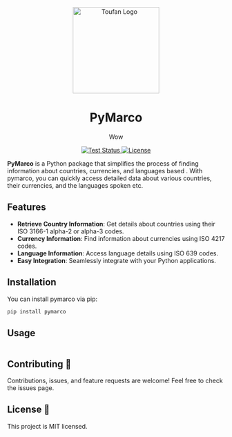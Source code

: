 <div align="center">
  <img src="./logo.png" alt="Toufan Logo" width="200">
  <h1>PyMarco</h1>
  <p>Wow</p>
  <a href="https://github.com/walidsa3d/actions/workflows/test.yml">
    <img src="https://img.shields.io/github/actions/workflow/status/walidsa3d/pymarco/test.yml?branch=main&style=flat-square" alt="Test Status">
  </a>
  <a href="https://github.com/walidsa3d/pymarco/blob/main/LICENSE">
    <img src="https://img.shields.io/github/license/walidsa3d/pymarco?style=flat-square" alt="License">
  </a>
</div>


**PyMarco** is a Python package that simplifies the process of finding information about countries, currencies, and languages based . With pymarco, you can quickly access detailed data about various countries, their currencies, and the languages spoken etc.

## Features

- **Retrieve Country Information**: Get details about countries using their ISO 3166-1 alpha-2 or alpha-3 codes.
- **Currency Information**: Find information about currencies using ISO 4217 codes.
- **Language Information**: Access language details using ISO 639 codes.
- **Easy Integration**: Seamlessly integrate with your Python applications.

## Installation

You can install pymarco via pip:

```bash
pip install pymarco
```

## Usage

```
```

## Contributing 🤝
Contributions, issues, and feature requests are welcome! Feel free to check the issues page.

## License 📄
This project is MIT licensed.
